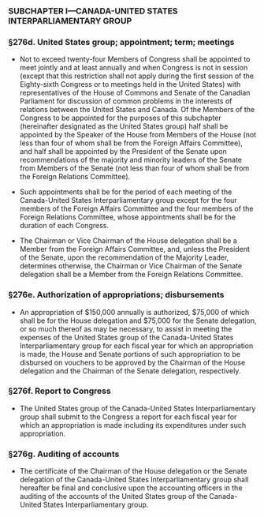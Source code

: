 ### SUBCHAPTER I—CANADA-UNITED STATES INTERPARLIAMENTARY GROUP

### §276d. United States group; appointment; term; meetings
* Not to exceed twenty-four Members of Congress shall be appointed to meet jointly and at least annually and when Congress is not in session (except that this restriction shall not apply during the first session of the Eighty-sixth Congress or to meetings held in the United States) with representatives of the House of Commons and Senate of the Canadian Parliament for discussion of common problems in the interests of relations between the United States and Canada. Of the Members of the Congress to be appointed for the purposes of this subchapter (hereinafter designated as the United States group) half shall be appointed by the Speaker of the House from Members of the House (not less than four of whom shall be from the Foreign Affairs Committee), and half shall be appointed by the President of the Senate upon recommendations of the majority and minority leaders of the Senate from Members of the Senate (not less than four of whom shall be from the Foreign Relations Committee).

* Such appointments shall be for the period of each meeting of the Canada-United States Interparliamentary group except for the four members of the Foreign Affairs Committee and the four members of the Foreign Relations Committee, whose appointments shall be for the duration of each Congress.

* The Chairman or Vice Chairman of the House delegation shall be a Member from the Foreign Affairs Committee, and, unless the President of the Senate, upon the recommendation of the Majority Leader, determines otherwise, the Chairman or Vice Chairman of the Senate delegation shall be a Member from the Foreign Relations Committee.

### §276e. Authorization of appropriations; disbursements
* An appropriation of $150,000 annually is authorized, $75,000 of which shall be for the House delegation and $75,000 for the Senate delegation, or so much thereof as may be necessary, to assist in meeting the expenses of the United States group of the Canada-United States Interparliamentary group for each fiscal year for which an appropriation is made, the House and Senate portions of such appropriation to be disbursed on vouchers to be approved by the Chairman of the House delegation and the Chairman of the Senate delegation, respectively.

### §276f. Report to Congress
* The United States group of the Canada-United States Interparliamentary group shall submit to the Congress a report for each fiscal year for which an appropriation is made including its expenditures under such appropriation.

### §276g. Auditing of accounts
* The certificate of the Chairman of the House delegation or the Senate delegation of the Canada-United States Interparliamentary group shall hereafter be final and conclusive upon the accounting officers in the auditing of the accounts of the United States group of the Canada-United States Interparliamentary group.